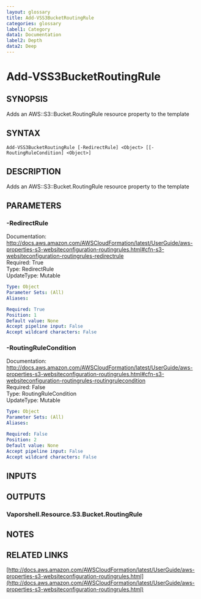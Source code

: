 ```yaml
---
layout: glossary
title: Add-VSS3BucketRoutingRule
categories: glossary
label1: Category
data1: Documentation
label2: Depth
data2: Deep
---
```


# Add-VSS3BucketRoutingRule

## SYNOPSIS
Adds an AWS::S3::Bucket.RoutingRule resource property to the template

## SYNTAX

```
Add-VSS3BucketRoutingRule [-RedirectRule] <Object> [[-RoutingRuleCondition] <Object>]
```

## DESCRIPTION
Adds an AWS::S3::Bucket.RoutingRule resource property to the template

## PARAMETERS

### -RedirectRule
Documentation: http://docs.aws.amazon.com/AWSCloudFormation/latest/UserGuide/aws-properties-s3-websiteconfiguration-routingrules.html#cfn-s3-websiteconfiguration-routingrules-redirectrule    
Required: True    
Type: RedirectRule    
UpdateType: Mutable

```yaml
Type: Object
Parameter Sets: (All)
Aliases: 

Required: True
Position: 1
Default value: None
Accept pipeline input: False
Accept wildcard characters: False
```

### -RoutingRuleCondition
Documentation: http://docs.aws.amazon.com/AWSCloudFormation/latest/UserGuide/aws-properties-s3-websiteconfiguration-routingrules.html#cfn-s3-websiteconfiguration-routingrules-routingrulecondition    
Required: False    
Type: RoutingRuleCondition    
UpdateType: Mutable

```yaml
Type: Object
Parameter Sets: (All)
Aliases: 

Required: False
Position: 2
Default value: None
Accept pipeline input: False
Accept wildcard characters: False
```

## INPUTS

## OUTPUTS

### Vaporshell.Resource.S3.Bucket.RoutingRule

## NOTES

## RELATED LINKS

[http://docs.aws.amazon.com/AWSCloudFormation/latest/UserGuide/aws-properties-s3-websiteconfiguration-routingrules.html](http://docs.aws.amazon.com/AWSCloudFormation/latest/UserGuide/aws-properties-s3-websiteconfiguration-routingrules.html)

